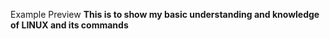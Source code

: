 Example Preview
**This is to show my basic understanding and knowledge of LINUX and its commands**

